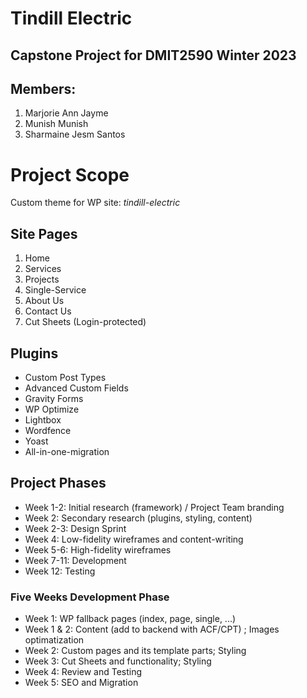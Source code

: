 # Tindill Electric 
## Capstone Project for DMIT2590 Winter 2023

## Members:
1. Marjorie Ann Jayme
2. Munish Munish
3. Sharmaine Jesm Santos

# Project Scope
Custom theme for WP site: *tindill-electric*

## Site Pages
1. Home
2. Services
3. Projects
4. Single-Service
5. About Us
6. Contact Us
7. Cut Sheets (Login-protected)


## Plugins 
* Custom Post Types
* Advanced Custom Fields
* Gravity Forms
* WP Optimize
* Lightbox
* Wordfence
* Yoast
*  All-in-one-migration


## Project Phases
* Week 1-2: Initial research (framework) / Project Team branding
* Week 2: Secondary research (plugins, styling, content)
* Week 2-3:  Design Sprint
* Week 4: Low-fidelity wireframes and content-writing
* Week 5-6: High-fidelity wireframes
* Week 7-11: Development 
* Week 12: Testing

### Five Weeks Development Phase
* Week 1:  WP fallback pages (index, page, single, ...)
* Week 1 & 2:  Content (add to backend with ACF/CPT) ; Images optimatization
* Week 2: Custom pages and its template parts; Styling
* Week 3:  Cut Sheets and functionality; Styling
* Week 4: Review and Testing
* Week 5: SEO and Migration


 

 









